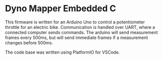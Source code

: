 <h1>Dyno Mapper Embedded C</h1>
<p>This firmware is written for an Arduino Uno to control a potentiometer throttle for an electric bike. Communication is handled over UART, where a connected computer sends commands. The arduino will send measurement frames every 500ms, but will send immediate frames if a measurement changes before 500ms.</p>

<p>The code base was written using PlatformIO for VSCode.</p>
